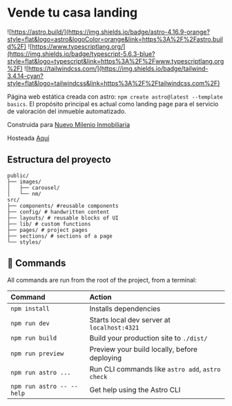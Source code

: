 # Vende tu casa landing
![https://astro.build/](https://img.shields.io/badge/astro-4.16.9-orange?style=flat&logo=astro&logoColor=orange&link=https%3A%2F%2Fastro.build%2F)
![https://www.typescriptlang.org/](https://img.shields.io/badge/typescript-5.6.3-blue?style=flat&logo=typescript&link=https%3A%2F%2Fwww.typescriptlang.org%2F)
![https://tailwindcss.com/](https://img.shields.io/badge/tailwind-3.4.14-cyan?style=flat&logo=tailwindcss&link=https%3A%2F%2Ftailwindcss.com%2F)




Página web estática creada con astro: `npm create astro@latest --template basics`. El propósito principal es actual como landing page para el servicio de valoración del inmueble automatizado.

Construida para [Nuevo Milenio Inmobiliaria](https://nuevomilenio-inmo.com)

Hosteada [Aquí](https://valora-tu-inmueble.nuevomilenio-inmo.com)


## Estructura del proyecto

```plaintext
public/
├── images/
│   ├── carousel/
│   └── nm/
src/
├── components/ #reusable components
├── config/ # handwritten content
├── layouts/ # reusable blocks of UI
├── lib/ # custom functions
├── pages/ # project pages
├── sections/ # sections of a page
└── styles/
```



## 🧞 Commands

All commands are run from the root of the project, from a terminal:

| Command                   | Action                                           |
| :------------------------ | :----------------------------------------------- |
| `npm install`             | Installs dependencies                            |
| `npm run dev`             | Starts local dev server at `localhost:4321`      |
| `npm run build`           | Build your production site to `./dist/`          |
| `npm run preview`         | Preview your build locally, before deploying     |
| `npm run astro ...`       | Run CLI commands like `astro add`, `astro check` |
| `npm run astro -- --help` | Get help using the Astro CLI                     |
